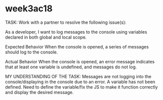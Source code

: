 # week3ac18


TASK:
Work with a partner to resolve the following issue(s):

As a developer, I want to log messages to the console using variables declared in both global and local scope.


Expected Behavior
When the console is opened, a series of messages should log to the console.

Actual Behavior
When the console is opened, an error message indicates that at least one variable is undefined, and messages do not log.

MY UNDERSTANDING OF THE TASK:
Messages are not logging into the console/displaying in the console due to an error.
A variable has not been defined.
Need to define the variable/fix the JS to make it function correctly and display the desired message.